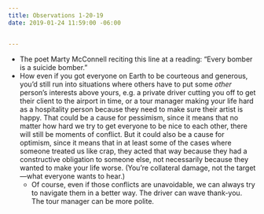 ```yaml
---
title: Observations 1-20-19
date: 2019-01-24 11:59:00 -06:00


---
```


- The poet Marty McConnell reciting this line at a reading: “Every bomber is a suicide bomber.”
- How even if you got everyone on Earth to be courteous and generous, you’d still run into situations where others have to put some *other* person’s interests above yours, e.g. a private driver cutting you off to get their client to the airport in time, or a tour manager making your life hard as a hospitality person because they need to make sure their artist is happy. That could be a cause for pessimism, since it means that no matter how hard we try to get everyone to be nice to each other, there will still be moments of conflict. But it could also be a cause for optimism, since it means that in at least some of the cases where someone treated us like crap, they acted that way because they had a constructive obligation to someone else, not necessarily because they wanted to make your life worse. (You’re collateral damage, not the target—what everyone wants to hear.)
	- Of course, even if those conflicts are unavoidable, we can always try to navigate them in a better way. The driver can wave thank-you. The tour manager can be more polite.
